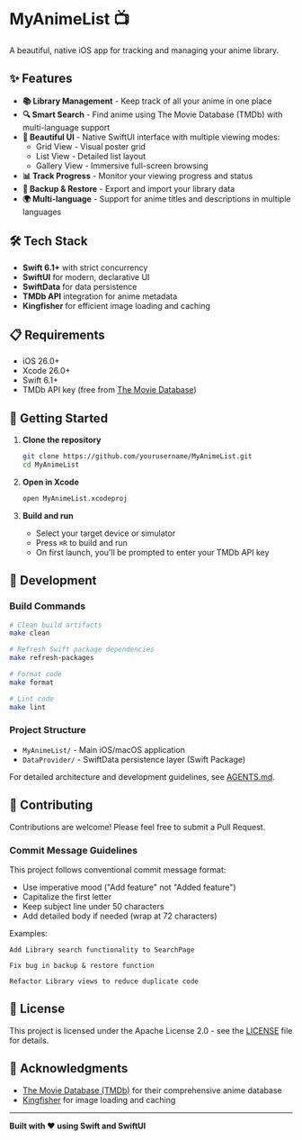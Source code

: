 # MyAnimeList 📺

A beautiful, native iOS app for tracking and managing your anime library.

## ✨ Features

- **📚 Library Management** - Keep track of all your anime in one place
- **🔍 Smart Search** - Find anime using The Movie Database (TMDb) with multi-language support
- **🎨 Beautiful UI** - Native SwiftUI interface with multiple viewing modes:
  - Grid View - Visual poster grid
  - List View - Detailed list layout
  - Gallery View - Immersive full-screen browsing
- **📊 Track Progress** - Monitor your viewing progress and status
- **💾 Backup & Restore** - Export and import your library data
- **🌍 Multi-language** - Support for anime titles and descriptions in multiple languages

## 🛠 Tech Stack

- **Swift 6.1+** with strict concurrency
- **SwiftUI** for modern, declarative UI
- **SwiftData** for data persistence
- **TMDb API** integration for anime metadata
- **Kingfisher** for efficient image loading and caching

## 📋 Requirements

- iOS 26.0+
- Xcode 26.0+
- Swift 6.1+
- TMDb API key (free from [The Movie Database](https://www.themoviedb.org/settings/api))

## 🚀 Getting Started

1. **Clone the repository**

   ```bash
   git clone https://github.com/yourusername/MyAnimeList.git
   cd MyAnimeList
   ```

2. **Open in Xcode**

   ```bash
   open MyAnimeList.xcodeproj
   ```

3. **Build and run**
   - Select your target device or simulator
   - Press `⌘R` to build and run
   - On first launch, you'll be prompted to enter your TMDb API key

## 🔧 Development

### Build Commands

```bash
# Clean build artifacts
make clean

# Refresh Swift package dependencies
make refresh-packages

# Format code
make format

# Lint code
make lint
```

### Project Structure

- `MyAnimeList/` - Main iOS/macOS application
- `DataProvider/` - SwiftData persistence layer (Swift Package)

For detailed architecture and development guidelines, see [AGENTS.md](AGENTS.md).

## 🤝 Contributing

Contributions are welcome! Please feel free to submit a Pull Request.

### Commit Message Guidelines

This project follows conventional commit message format:

- Use imperative mood ("Add feature" not "Added feature")
- Capitalize the first letter
- Keep subject line under 50 characters
- Add detailed body if needed (wrap at 72 characters)

Examples:

```git
Add Library search functionality to SearchPage

Fix bug in backup & restore function

Refactor Library views to reduce duplicate code
```

## 📝 License

This project is licensed under the Apache License 2.0 - see the [LICENSE](LICENSE) file for details.

## 🙏 Acknowledgments

- [The Movie Database (TMDb)](https://www.themoviedb.org/) for their comprehensive anime database
- [Kingfisher](https://github.com/onevcat/Kingfisher) for image loading and caching

---

**Built with ❤️ using Swift and SwiftUI**
